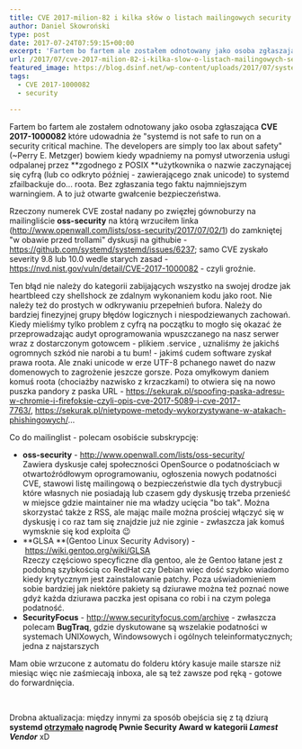 ```yaml
---
title: CVE 2017-milion-82 i kilka słów o listach mailingowych security
author: Daniel Skowroński
type: post
date: 2017-07-24T07:59:15+00:00
excerpt: 'Fartem bo fartem ale zostałem odnotowany jako osoba zgłaszająca CVE 2017-1000082 które udowadnia że "systemd is not safe to run on a security critical machine. The developers are simply too lax about safety" (~Perry E. Metzger) bowiem kiedy wpadniemy na pomysł utworzenia usługi odpalanej przez zgodnego z POSIX użytkownika o nazwie zaczynającej się cyfrą (lub co odkryto później - zawierającego znak unicode) to systemd zfailbackuje do... roota. Bez zgłasznia tego faktu najmniejszym warningiem. A to już otwarte gwałcenie bezpieczeństwa.'
url: /2017/07/cve-2017-milion-82-i-kilka-slow-o-listach-mailingowych-security/
featured_image: https://blog.dsinf.net/wp-content/uploads/2017/07/systemd_xd-660x486.jpg
tags:
  - CVE 2017-1000082
  - security

---
```

Fartem bo fartem ale zostałem odnotowany jako osoba zgłaszająca **CVE 2017-1000082** które udowadnia że "systemd is not safe to run on a security critical machine. The developers are simply too lax about safety" (~Perry E. Metzger) bowiem kiedy wpadniemy na pomysł utworzenia usługi odpalanej przez **zgodnego z POSIX **użytkownika o nazwie zaczynającej się cyfrą (lub co odkryto później - zawierającego znak unicode) to systemd zfailbackuje do... roota. Bez zgłaszania tego faktu najmniejszym warningiem. A to już otwarte gwałcenie bezpieczeństwa.

Rzeczony numerek CVE został nadany po zwięzłej gównoburzy na mailingliście **oss-security** na którą wrzuciłem linka (<http://www.openwall.com/lists/oss-security/2017/07/02/1>) do zamkniętej "w obawie przed trollami" dyskusji na githubie - <https://github.com/systemd/systemd/issues/6237>; samo CVE zyskało severity 9.8 lub 10.0 wedle starych zasad - <https://nvd.nist.gov/vuln/detail/CVE-2017-1000082> - czyli groźnie.

Ten błąd nie należy do kategorii zabijających wszystko na swojej drodze jak heartbleed czy shellshock ze zdalnym wykonaniem kodu jako root. Nie należy też do prostych w odkrywaniu przepełnień bufora. Należy do bardziej finezyjnej grupy błędów logicznych i niespodziewanych zachowań. Kiedy mieliśmy tylko problem z cyfrą na początku to mogło się okazać że przeprowadzając audyt oprogramowania wpuszczanego na nasz serwer wraz z dostarczonym gotowcem - plikiem <span class="lang:default EnlighterJSRAW crayon-inline ">.service</span> , uznaliśmy że jakichś ogromnych szkód nie narobi a tu bum! - jakimś cudem software zyskał prawa roota. Ale znaki unicode w erze UTF-8 pchanego nawet do nazw domenowych to zagrożenie jeszcze gorsze. Poza omyłkowym daniem komuś roota (chociażby nazwisko z krzaczkami) to otwiera się na nowo puszka pandory z paska URL - <https://sekurak.pl/spoofing-paska-adresu-w-chromie-i-firefoksie-czyli-opis-cve-2017-5089-i-cve-2017-7763/>, <https://sekurak.pl/nietypowe-metody-wykorzystywane-w-atakach-phishingowych/>...

Co do mailinglist - polecam osobiście subskrypcję:

  * **oss-security** - <http://www.openwall.com/lists/oss-security/>  
    Zawiera dyskusje całej społeczności OpenSource o podatnościach w otwartoźródłowym oprogramowaniu, ogłoszenia nowych podatności CVE, stawowi listę mailingową o bezpieczeństwie dla tych dystrybucji które własnych nie posiadają lub czasem gdy dyskusję trzeba przenieść w miejsce gdzie maintainer nie ma władzy ucięcia "bo tak". Można skorzystać także z RSS, ale mając maile można prościej włączyć się w dyskusję i co raz tam się znajdzie już nie zginie - zwłaszcza jak komuś wymsknie się kod exploita 😉
  * **GLSA **(Gentoo Linux Security Advisory) - [https://wiki.gentoo.org/wiki/GLSA  
][1] Rzeczy częściowo specyficzne dla gentoo, ale że Gentoo łatane jest z podobną szybkością co RedHat czy Debian więc dość szybko wiadomo kiedy krytycznym jest zainstalowanie patchy. Poza uświadomieniem sobie bardziej jak niektóre pakiety są dziurawe można też poznać nowe gdyż każda dziurawa paczka jest opisana co robi i na czym polega podatność.
  * **SecurityFocus** - <http://www.securityfocus.com/archive> - zwłaszcza polecam **BugTraq**, gdzie dyskutowane są wszelakie podatności w systemach UNIXowych, Windowsowych i ogólnych teleinformatycznych; jedna z najstarszych

Mam obie wrzucone z automatu do folderu który kasuje maile starsze niż miesiąc więc nie zaśmiecają inboxa, ale są też zawsze pod ręką - gotowe do forwardnięcia.

&nbsp;

Drobna aktualizacja: między innymi za sposób obejścia się z tą dziurą **systemd [otrzymało][2] nagrodę Pwnie Security Award w kategorii _Lamest Vendor_** xD

 [1]: https://wiki.gentoo.org/wiki/GLSA
 [2]: https://pwnies.com/nominations/